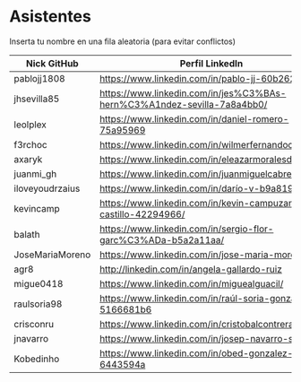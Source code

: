 # Asistentes

Inserta tu nombre en una fila aleatoria (para evitar conflictos)

| Nick GitHub     | Perfil LinkedIn                                                        |
|-----------------|------------------------------------------------------------------------|
| pablojj1808     | https://www.linkedin.com/in/pablo-jj-60b262132/                        |
| jhsevilla85     | https://www.linkedin.com/in/jes%C3%BAs-hern%C3%A1ndez-sevilla-7a8a4bb0/|
| leolplex        |  https://www.linkedin.com/in/daniel-romero-75a95969                    |
| f3rchoc         | https://www.linkedin.com/in/wilmerfernandocaiza/                       |
| axaryk          | https://www.linkedin.com/in/eleazarmoralesdiaz/                        |
| juanmi_gh       | https://www.linkedin.com/in/juanmiguelcabrera/                         |
| iloveyoudrzaius | https://www.linkedin.com/in/darío-v-b9a819113                          |
| kevincamp       | https://www.linkedin.com/in/kevin-campuzano-castillo-42294966/         |
| balath          | https://www.linkedin.com/in/sergio-flor-garc%C3%ADa-b5a2a11aa/         |
| JoseMariaMoreno | https://www.linkedin.com/in/jose-maria-moreno/                         |
| agr8            | http://linkedin.com/in/angela-gallardo-ruiz                            |
| migue0418       | https://www.linkedin.com/in/miguealguacil/                             |
| raulsoria98     | https://www.linkedin.com/in/raúl-soria-gonzález-5166681b6              |
| crisconru       | https://www.linkedin.com/in/cristobalcontrerasrubio/                   |
| jnavarro        | https://www.linkedin.com/in/josep-navarro-soriano/                     |
| Kobedinho	      | https://www.linkedin.com/in/obed-gonzalez-6443594a			   |


